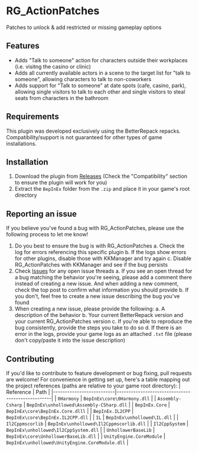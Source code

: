 # RG_ActionPatches
Patches to unlock &amp; add restricted or missing gameplay options

## Features
- Adds "Talk to someone" action for characters outside their workplaces (i.e. visitng the casino or clinic)
- Adds all currently available actors in a scene to the target list for "talk to someone", allowing characters to talk to non-coworkers
- Adds support for "Talk to someone" at date spots (cafe, casino, park), allowing single visitors to talk to each other and single visitors to steal seats from characters in the bathroom

## Requirements
This plugin was developed exclusively using the BetterRepack repacks. Compatibility/support is not guaranteed for other types of game installations.

## Installation
1. Download the plugin from [Releases](https://github.com/bogus-things/RG_ActionPatches/releases) (Check the "Compatibility" section to ensure the plugin will work for you)
2. Extract the `BepInEx` folder from the `.zip` and place it in your game's root directory

## Reporting an issue
If you believe you've found a bug with RG_ActionPatches, please use the following process to let me know!
1. Do you best to ensure the bug is with RG_ActionPatches
  a. Check the log for errors referencing this specific plugin
  b. If the logs show errors for other plugins, disable those with KKManager and try again
  c. Disable RG_ActionPatches with KKManager and see if the bug persists
2. Check [Issues](https://github.com/bogus-things/RG_ActionPatches/issues) for any open issue threads
  a. If you see an open thread for a bug matching the behavior you're seeing, please add a comment there instead of creating a new issue. And when adding a new comment, check the top post to confirm what information you should provide
  b. If you don't, feel free to create a new issue describing the bug you've found
3. When creating a new issue, please provide the following:
  a. A description of the behavior
  b. Your current BetterRepack version and your current RG_ActionPatches version
  c. If you're able to reproduce the bug consistently, provide the steps you take to do so
  d. If there is an error in the logs, provide your game logs as an attached `.txt` file (please don't copy/paste it into the issue description)
  
  ## Contributing
  If you'd like to contribute to feature development or bug fixing, pull requests are welcome! For convenience in getting set up, here's a table mapping out the project references (paths are relative to your game root directory):
| Reference                | Path                                             |
|--------------------------|--------------------------------------------------|
| `0Harmony`               |  `BepInEx\core\0Harmony.dll`                     |
| `Assembly-Csharp`        |  `BepInEx\unhollowed\Assembly-CSharp.dll`        |
| `BepInEx.Core`           |  `BepInEx\core\BepInEx.Core.dlll`                |
| `BepInEx.IL2CPP`         |  `BepInEx\core\BepInEx.IL2CPP.dll`               |
| `IL`                     |  `BepInEx\unhollowed\IL.dll`                     |
| `Il2Cppmscorlib`         |  `BepInEx\unhollowed\Il2Cppmscorlib.dll`         |
| `Il2CppSystem`           |  `BepInEx\unhollowed\Il2CppSystem.dll`           |
| `UnhollowerBaseLib`      |  `BepInEx\core\UnhollowerBaseLib.dll`            |
| `UnityEngine.CoreModule` |  `BepInEx\unhollowed\UnityEngine.CoreModule.dll` |  
